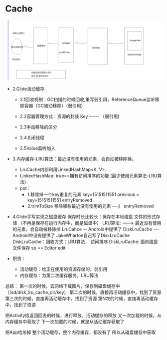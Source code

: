 # Cache
![aop](cache.png)
- 2.Glide活动缓存
  - 2.1回收机制：GC扫描的时候回收,重写弱引用，ReferenceQueue监听移除容器（GC被动移除）（弱引用）
  
  - 2.2容器管理方式：资源的封装 Key  ----- （弱引用<Value>)
  
  - 2.3手动移除的区分
  
  - 2.4关闭线程
  
  - 2.5Value监听加入
  
-  3.内存缓存-LRU算法：最近没有使用的元素，会自动被移除掉。
     - LruCache内部利用LinkedHashMap<K, V>，
     - LinkedHashMap: true==拥有访问排序的功能 (最少使用元素算法-LRU算法)
     - put：
         - 1.移除掉一个key重复的元素
    key=15151511551
    previous = key=15151511551
    entryRemoved
         - 2.trimToSize 移除哪些最近没有使用的元素 ---》 entryRemoved


-  4.Glide手写实现之磁盘缓存
保存时长比较长：保存在本地磁盘 文件的形式存储 （不再是保存在运行内存中，而是磁盘中）
LRU算法: ---> 最近没有使用的元素，会自动被移除掉
LruCahce -- Android中提供了
DiskLruCache --- Android中没有提供了 JakeWharton自己写了DiskLruCache
DiskLruCache：回收方式：LRU算法， 访问排序
DiskLruCache: 面向磁盘文件保存
sp == Editor edit

-   职责：
     - 活动缓存：给正在使用的资源存储的，弱引用
     - 内存缓存：为第二次缓存服务，LRU算法
     
总结：
第一次的时候，去网络下载图片，保存到磁盘缓存中（/sd/disk_lru_cache_dir/key）
第二次的时候，直接再活动缓存中，找到了资源
第三次的时候，直接再活动缓存中，找到了资源
第N次的时候，直接再活动缓存中，找到了资源

把Activity给返回回去的时候，进行释放，活动缓存的释放
又一次加载的时候，从内存缓存中获取了
下一次加载的时候，就是从活动缓存获取了

把App给杀掉
整个活动缓存，整个内存缓存，都没有了
所以从磁盘缓存中获取